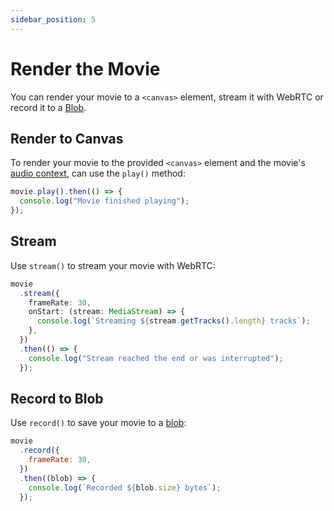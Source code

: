 ```yaml
---
sidebar_position: 5
---
```


# Render the Movie

You can render your movie to a `<canvas>` element, stream it with WebRTC or record it to a [Blob](https://developer.mozilla.org/en-US/docs/Web/API/Blob).

## Render to Canvas

To render your movie to the provided `<canvas>` element and the movie's [audio context](https://developer.mozilla.org/en-US/docs/Web/API/AudioContext), can use the `play()` method:

```js
movie.play().then(() => {
  console.log("Movie finished playing");
});
```

## Stream

Use `stream()` to stream your movie with WebRTC:

```ts
movie
  .stream({
    frameRate: 30,
    onStart: (stream: MediaStream) => {
      console.log(`Streaming ${stream.getTracks().length} tracks`);
    },
  })
  .then(() => {
    console.log("Stream reached the end or was interrupted");
  });
```

## Record to Blob

Use `record()` to save your movie to a [blob](https://developer.mozilla.org/en-US/docs/Web/API/Blob):

```js
movie
  .record({
    frameRate: 30,
  })
  .then((blob) => {
    console.log(`Recorded ${blob.size} bytes`);
  });
```
